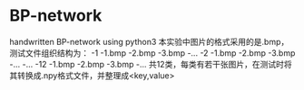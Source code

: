 # BP-network
handwritten BP-network using python3
本实验中图片的格式采用的是.bmp，测试文件组织结构为：
-1
  -1.bmp
  -2.bmp
  -3.bmp
  -...
-2
  -1.bmp
  -2.bmp
  -3.bmp
  -...
-...
-12
  -1.bmp
  -2.bmp
  -3.bmp
  -...
共12类，每类有若干张图片，在测试时将其转换成.npy格式文件，并整理成<key,value>
